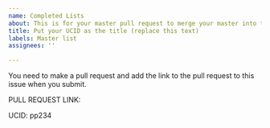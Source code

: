 ```yaml
---
name: Completed Lists
about: This is for your master pull request to merge your master into this repo.
title: Put your UCID as the title (replace this text)
labels: Master list
assignees: ''

---
```


You need to make a pull request and add the link to the pull request to this issue when you submit.  

PULL REQUEST LINK:

UCID: pp234
